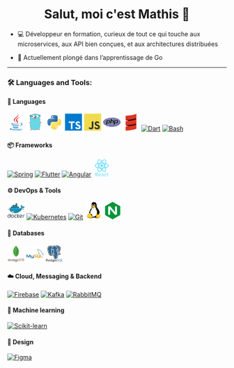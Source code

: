 
<h1 align="center">Salut, moi c'est Mathis 👋</h1>

- 💻 Développeur en formation, curieux de tout ce qui touche aux microservices, aux API bien conçues, et aux architectures distribuées

- 🌱 Actuellement plongé dans l’apprentissage de Go

---
<h3 align="left">🛠️ Languages and Tools:</h3>

<h4>🧠 Languages</h4>
<p align="left">
  <a href="https://www.java.com" target="_blank"><img src="https://raw.githubusercontent.com/devicons/devicon/master/icons/java/java-original.svg" alt="Java" width="40" height="40"/></a>
  <a href="https://golang.org" target="_blank"><img src="https://raw.githubusercontent.com/devicons/devicon/master/icons/go/go-original.svg" alt="Go" width="40" height="40"/></a>
  <a href="https://www.python.org" target="_blank"><img src="https://raw.githubusercontent.com/devicons/devicon/master/icons/python/python-original.svg" alt="Python" width="40" height="40"/></a>
  <a href="https://www.typescriptlang.org/" target="_blank"><img src="https://raw.githubusercontent.com/devicons/devicon/master/icons/typescript/typescript-original.svg" alt="TypeScript" width="40" height="40"/></a>
  <a href="https://developer.mozilla.org/en-US/docs/Web/JavaScript" target="_blank"><img src="https://raw.githubusercontent.com/devicons/devicon/master/icons/javascript/javascript-original.svg" alt="JavaScript" width="40" height="40"/></a>
  <a href="https://www.php.net" target="_blank"><img src="https://raw.githubusercontent.com/devicons/devicon/master/icons/php/php-original.svg" alt="PHP" width="40" height="40"/></a>
  <a href="https://www.scala-lang.org" target="_blank"><img src="https://raw.githubusercontent.com/devicons/devicon/master/icons/scala/scala-original.svg" alt="Scala" width="40" height="40"/></a>
  <a href="https://dart.dev" target="_blank"><img src="https://www.vectorlogo.zone/logos/dartlang/dartlang-icon.svg" alt="Dart" width="40" height="40"/></a>
  <a href="https://www.gnu.org/software/bash/" target="_blank"><img src="https://www.vectorlogo.zone/logos/gnu_bash/gnu_bash-icon.svg" alt="Bash" width="40" height="40"/></a>
</p>

<h4>📦 Frameworks</h4>
<p align="left">
  <a href="https://spring.io/" target="_blank"><img src="https://www.vectorlogo.zone/logos/springio/springio-icon.svg" alt="Spring" width="40" height="40"/></a>
  <a href="https://flutter.dev" target="_blank"><img src="https://www.vectorlogo.zone/logos/flutterio/flutterio-icon.svg" alt="Flutter" width="40" height="40"/></a>
  <a href="https://angular.io" target="_blank"><img src="https://angular.io/assets/images/logos/angular/angular.svg" alt="Angular" width="40" height="40"/></a>
  <a href="https://reactjs.org/" target="_blank"><img src="https://raw.githubusercontent.com/devicons/devicon/master/icons/react/react-original-wordmark.svg" alt="React" width="40" height="40"/></a>
</p>

<h4>⚙️ DevOps & Tools</h4>
<p align="left">
  <a href="https://www.docker.com/" target="_blank"><img src="https://raw.githubusercontent.com/devicons/devicon/master/icons/docker/docker-original-wordmark.svg" alt="Docker" width="40" height="40"/></a>
  <a href="https://kubernetes.io" target="_blank"><img src="https://www.vectorlogo.zone/logos/kubernetes/kubernetes-icon.svg" alt="Kubernetes" width="40" height="40"/></a>
  <a href="https://git-scm.com/" target="_blank"><img src="https://www.vectorlogo.zone/logos/git-scm/git-scm-icon.svg" alt="Git" width="40" height="40"/></a>
  <a href="https://www.linux.org/" target="_blank"><img src="https://raw.githubusercontent.com/devicons/devicon/master/icons/linux/linux-original.svg" alt="Linux" width="40" height="40"/></a>
  <a href="https://nginx.org" target="_blank"><img src="https://raw.githubusercontent.com/devicons/devicon/master/icons/nginx/nginx-original.svg" alt="Nginx" width="40" height="40"/></a>
</p>

<h4>💾 Databases</h4>
<p align="left">
  <a href="https://www.mongodb.com/" target="_blank"><img src="https://raw.githubusercontent.com/devicons/devicon/master/icons/mongodb/mongodb-original-wordmark.svg" alt="MongoDB" width="40" height="40"/></a>
  <a href="https://www.mysql.com/" target="_blank"><img src="https://raw.githubusercontent.com/devicons/devicon/master/icons/mysql/mysql-original-wordmark.svg" alt="MySQL" width="40" height="40"/></a>
  <a href="https://www.postgresql.org/" target="_blank"><img src="https://raw.githubusercontent.com/devicons/devicon/master/icons/postgresql/postgresql-original-wordmark.svg" alt="PostgreSQL" width="40" height="40"/></a>
</p>

<h4>☁️ Cloud, Messaging & Backend</h4>
<p align="left">
  <a href="https://firebase.google.com/" target="_blank"><img src="https://www.vectorlogo.zone/logos/firebase/firebase-icon.svg" alt="Firebase" width="40" height="40"/></a>
  <a href="https://kafka.apache.org/" target="_blank"><img src="https://www.vectorlogo.zone/logos/apache_kafka/apache_kafka-icon.svg" alt="Kafka" width="40" height="40"/></a>
  <a href="https://www.rabbitmq.com" target="_blank"><img src="https://www.vectorlogo.zone/logos/rabbitmq/rabbitmq-icon.svg" alt="RabbitMQ" width="40" height="40"/></a>
</p>

<h4>🤖 Machine learning</h4>
<p align="left">
    <a href="https://scikit-learn.org/" target="_blank"><img src="https://upload.wikimedia.org/wikipedia/commons/0/05/Scikit_learn_logo_small.svg" alt="Scikit-learn" width="40" height="40"/></a>
</p>

<h4>🎨 Design</h4>
<p align="left">
  <a href="https://www.figma.com/" target="_blank"><img src="https://www.vectorlogo.zone/logos/figma/figma-icon.svg" alt="Figma" width="40" height="40"/></a>
</p>
